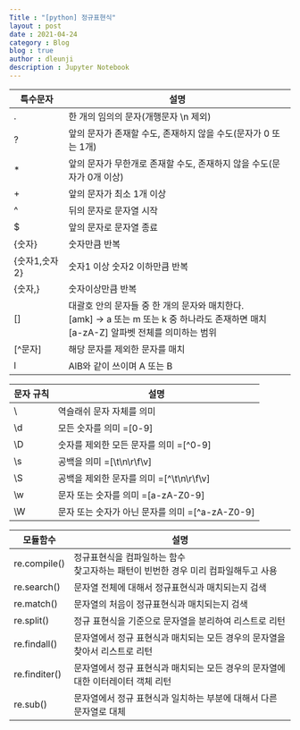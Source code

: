 ```yaml
---
Title : "[python] 정규표현식"
layout : post
date : 2021-04-24
category : Blog
blog : true
author : dleunji
description : Jupyter Notebook
---
```


| 특수문자      | 설명                                                         |
| ------------- | ------------------------------------------------------------ |
| .             | 한 개의 임의의 문자(개행문자 \n 제외)                        |
| ?             | 앞의 문자가 존재할 수도, 존재하지 않을 수도(문자가 0 또는 1개) |
| *             | 앞의 문자가 무한개로 존재할 수도, 존재하지 않을 수도(문자가 0개 이상) |
| +             | 앞의 문자가 최소 1개 이상                                    |
| ^             | 뒤의 문자로 문자열 시작                                      |
| $             | 앞의 문자로 문자열 종료                                      |
| {숫자}        | 숫자만큼 반복                                                |
| {숫자1,숫자2} | 숫자1 이상 숫자2 이하만큼 반복                               |
| {숫자,}       | 숫자이상만큼 반복                                            |
| []            | 대괄호 안의 문자들 중 한 개의 문자와 매치한다.<br />[amk] → a 또는 m 또는 k 중 하나라도 존재하면 매치 <br />[a-zA-Z] 알파벳 전체를 의미하는 범위 |
| [^문자]       | 해당 문자를 제외한 문자를 매치                               |
| l             | AlB와 같이 쓰이며 A 또는 B                                   |



| 문자 규칙 | 설명                                             |
| --------- | ------------------------------------------------ |
| \\        | 역슬래쉬 문자 자체를 의미                        |
| \d        | 모든 숫자를 의미 =[0-9]                          |
| \D        | 숫자를 제외한 모든 문자를 의미 =[^0-9\]          |
| \s        | 공백을 의미 =[\t\n\r\f\v]                        |
| \S        | 공백을 제외한 문자를 의미 =[^\t\n\r\f\v\]        |
| \w        | 문자 또는 숫자를 의미 =[a-zA-Z0-9]               |
| \W        | 문자 또는 숫자가 아닌 문자를 의미 =[^a-zA-Z0-9\] |

| 모듈함수      | 설명                                                         |
| ------------- | ------------------------------------------------------------ |
| re.compile()  | 정규표현식을 컴파일하는 함수<br />찾고자하는 패턴이 빈번한 경우 미리 컴파일해두고 사용 |
| re.search()   | 문자열 전체에 대해서 정규표현식과 매치되는지 검색            |
| re.match()    | 문자열의 처음이 정규표현식과 매치되는지 검색                 |
| re.split()    | 정규 표현식을 기준으로 문자열을 분리하여 리스트로 리턴       |
| re.findall()  | 문자열에서 정규 표현식과 매치되는 모든 경우의 문자열을 찾아서 리스트로 리턴 |
| re.finditer() | 문자열에서 정규 표현식과 매치되는 모든 경우의 문자열에 대한 이터레이터 객체 리턴 |
| re.sub()      | 문자열에서 정규 표현식과 일치하는 부분에 대해서 다른 문자열로 대체 |

